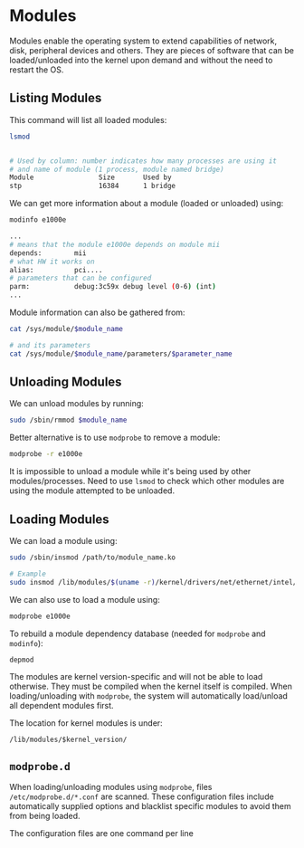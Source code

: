 # Modules

Modules enable the operating system to extend capabilities of network, disk, peripheral devices and others. They are pieces of software that can be loaded/unloaded into the kernel upon demand and without the need to restart the OS.

## Listing Modules

This command will list all loaded modules:

```bash
lsmod


# Used by column: number indicates how many processes are using it 
# and name of module (1 process, module named bridge)
Module                Size       Used by
stp                   16384      1 bridge

```

We can get more information about a module (loaded or unloaded) using:

```bash
modinfo e1000e

...
# means that the module e1000e depends on module mii
depends:        mii
# what HW it works on
alias:          pci....
# parameters that can be configured
parm:           debug:3c59x debug level (0-6) (int)
...
```

Module information can also be gathered from:

```bash
cat /sys/module/$module_name

# and its parameters
cat /sys/module/$module_name/parameters/$parameter_name
```

## Unloading Modules

We can unload modules by running:

```bash
sudo /sbin/rmmod $module_name
```

Better alternative is to use `modprobe` to remove a module:

```bash
modprobe -r e1000e
```

It is impossible to unload a module while it's being used by other modules/processes. Need to use `lsmod` to check which other modules are using the module attempted to be unloaded.

## Loading Modules

We can load a module using:

```bash
sudo /sbin/insmod /path/to/module_name.ko

# Example
sudo insmod /lib/modules/$(uname -r)/kernel/drivers/net/ethernet/intel/e1000e.ko key1=value1 ...
```

We can also use to load a module using:

```bash
modprobe e1000e
```

To rebuild a module dependency database (needed for `modprobe` and `modinfo`):

```bash
depmod
```

The modules are kernel version-specific and will not be able to load otherwise. They must be compiled when the kernel itself is compiled.
When loading/unloading with `modprobe`, the system will automatically load/unload all dependent modules first.

The location for kernel modules is under:

```text
/lib/modules/$kernel_version/
```

## `modprobe.d`

When loading/unloading modules using `modprobe`, files `/etc/modprobe.d/*.conf` are scanned. These configuration files include automatically supplied options and blacklist specific modules to avoid them from being loaded.

The configuration files are one command per line
